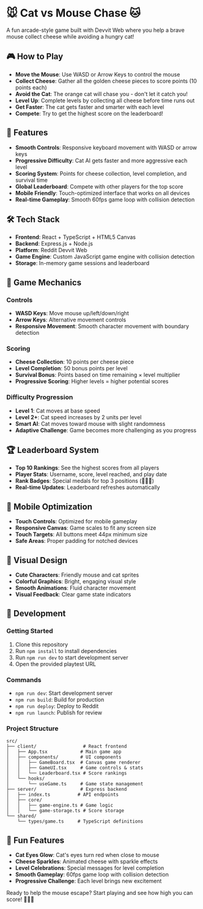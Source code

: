 # 🐭 Cat vs Mouse Chase 🐱

A fun arcade-style game built with Devvit Web where you help a brave mouse collect cheese while avoiding a hungry cat!

## 🎮 How to Play

- **Move the Mouse**: Use WASD or Arrow Keys to control the mouse
- **Collect Cheese**: Gather all the golden cheese pieces to score points (10 points each)
- **Avoid the Cat**: The orange cat will chase you - don't let it catch you!
- **Level Up**: Complete levels by collecting all cheese before time runs out
- **Get Faster**: The cat gets faster and smarter with each level
- **Compete**: Try to get the highest score on the leaderboard!

## 🚀 Features

- **Smooth Controls**: Responsive keyboard movement with WASD or arrow keys
- **Progressive Difficulty**: Cat AI gets faster and more aggressive each level
- **Scoring System**: Points for cheese collection, level completion, and survival time
- **Global Leaderboard**: Compete with other players for the top score
- **Mobile Friendly**: Touch-optimized interface that works on all devices
- **Real-time Gameplay**: Smooth 60fps game loop with collision detection

## 🛠️ Tech Stack

- **Frontend**: React + TypeScript + HTML5 Canvas
- **Backend**: Express.js + Node.js
- **Platform**: Reddit Devvit Web
- **Game Engine**: Custom JavaScript game engine with collision detection
- **Storage**: In-memory game sessions and leaderboard

## 🎯 Game Mechanics

### Controls
- **WASD Keys**: Move mouse up/left/down/right
- **Arrow Keys**: Alternative movement controls
- **Responsive Movement**: Smooth character movement with boundary detection

### Scoring
- **Cheese Collection**: 10 points per cheese piece
- **Level Completion**: 50 bonus points per level
- **Survival Bonus**: Points based on time remaining × level multiplier
- **Progressive Scoring**: Higher levels = higher potential scores

### Difficulty Progression
- **Level 1**: Cat moves at base speed
- **Level 2+**: Cat speed increases by 2 units per level
- **Smart AI**: Cat moves toward mouse with slight randomness
- **Adaptive Challenge**: Game becomes more challenging as you progress

## 🏆 Leaderboard System

- **Top 10 Rankings**: See the highest scores from all players
- **Player Stats**: Username, score, level reached, and play date
- **Rank Badges**: Special medals for top 3 positions (🥇🥈🥉)
- **Real-time Updates**: Leaderboard refreshes automatically

## 📱 Mobile Optimization

- **Touch Controls**: Optimized for mobile gameplay
- **Responsive Canvas**: Game scales to fit any screen size
- **Touch Targets**: All buttons meet 44px minimum size
- **Safe Areas**: Proper padding for notched devices

## 🎨 Visual Design

- **Cute Characters**: Friendly mouse and cat sprites
- **Colorful Graphics**: Bright, engaging visual style
- **Smooth Animations**: Fluid character movement
- **Visual Feedback**: Clear game state indicators

## 🔧 Development

### Getting Started
1. Clone this repository
2. Run `npm install` to install dependencies
3. Run `npm run dev` to start development server
4. Open the provided playtest URL

### Commands
- `npm run dev`: Start development server
- `npm run build`: Build for production
- `npm run deploy`: Deploy to Reddit
- `npm run launch`: Publish for review

### Project Structure
```
src/
├── client/                 # React frontend
│   ├── App.tsx            # Main game app
│   ├── components/        # UI components
│   │   ├── GameBoard.tsx  # Canvas game renderer
│   │   ├── GameUI.tsx     # Game controls & stats
│   │   └── Leaderboard.tsx # Score rankings
│   └── hooks/
│       └── useGame.ts     # Game state management
├── server/                # Express backend
│   ├── index.ts          # API endpoints
│   ├── core/
│   │   ├── game-engine.ts # Game logic
│   │   └── game-storage.ts # Score storage
└── shared/
    └── types/game.ts     # TypeScript definitions
```

## 🎪 Fun Features

- **Cat Eyes Glow**: Cat's eyes turn red when close to mouse
- **Cheese Sparkles**: Animated cheese with sparkle effects  
- **Level Celebrations**: Special messages for level completion
- **Smooth Gameplay**: 60fps game loop with collision detection
- **Progressive Challenge**: Each level brings new excitement

Ready to help the mouse escape? Start playing and see how high you can score! 🏃‍♂️💨
